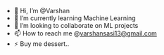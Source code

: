 - 👋 Hi, I’m @Varshan
- 🌱 I’m currently learning Machine Learning
- 💞️ I’m looking to collaborate on ML projects
- 📫 How to reach me @varshansasi13@gmail.com
- ⚡ Buy me dessert..

<!---
Varshan30/Varshan30 is a ✨ special ✨ repository because its `README.md` (this file) appears on your GitHub profile.
You can click the Preview link to take a look at your changes.
--->
